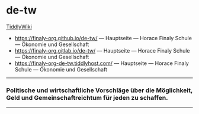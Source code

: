 # de-tw

<a href="https://tiddlywiki.com/" rel="noopener noreferrer" target="_blank"> TiddlyWiki</a>

* https://finaly-org.github.io/de-tw/ — Hauptseite — Horace Finaly Schule — Ökonomie und Gesellschaft
* https://finaly-org.gitlab.io/de-tw/ — Hauptseite — Horace Finaly Schule — Ökonomie und Gesellschaft
* https://finaly-org-de-tw.tiddlyhost.com/ — Hauptseite — Horace Finaly Schule — Ökonomie und Gesellschaft

---

### Politische und wirtschaftliche Vorschläge über die Möglichkeit, Geld und Gemeinschaftreichtum für jeden zu schaffen.

---
